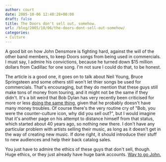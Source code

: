 ```yaml
---
author: court
date: 2005-10-06 12:40:28+00:00
draft: false
title: The Doors don't sell out, somehow.
url: /blog/2005/10/06/the-doors-dont-sell-out-somehow/
categories:
- Culture
---
```


A good bit on how John Densmore is fighting hard, against the will of the other band members, to keep Doors songs from being used in commercials.  I must say, I admire his convictions, because he turned down $15 million dollars from Cadillac for one song.  I'm not sure I could do that, to be honest.

The article is a good one, it goes on to talk about Neil Young, Bruce Springsteen and some others still won't let thier songs be used for commercials.  That's encouraging, but they do mention that these guys still make tons of money from touring, and it might not be the same if they didn't.  It's a bit weird that Bob Dylan has very recently been criticised for more or less [doing the same thing](http://abcnews.go.com/Business/Entertainment/story?id=1066966&page=1), given that he probably doesn't have many money troubles.  Of course there's the very routine cry of "Bob, you were the counter-culture icon, why did you sell out?", but I would imagine that it's another page on his attempt to distance himself from that status, which started about 40 years ago, so nothing new there.  I don't have any particular problem with artists selling their music, as long as it doesn't get in the way of creating new music.  If done right, it should introduce their stuff to new audiences and help their back catalog sales.

You just have to admire the ethics of these guys that don't sell, though.  Huge ethics, or they just already have huge bank accounts. 
[Way to go John.](http://www.latimes.com/business/custom/cotown/la-et-doors5oct05,0,4065911.story?coll=la-tot-promo)
